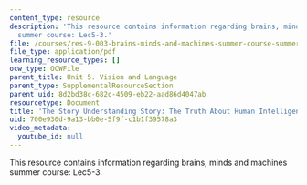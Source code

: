 ```yaml
---
content_type: resource
description: 'This resource contains information regarding brains, minds and machines
  summer course: Lec5-3.'
file: /courses/res-9-003-brains-minds-and-machines-summer-course-summer-2015/700e930d9a13bb0e5f9fc1b1f39578a3_MITRES_9_003SUM15_Lec5-3.pdf
file_type: application/pdf
learning_resource_types: []
ocw_type: OCWFile
parent_title: Unit 5. Vision and Language
parent_type: SupplementalResourceSection
parent_uid: 8d2bd38c-682c-4509-eb22-aad86d4047ab
resourcetype: Document
title: 'The Story Understanding Story: The Truth About Human Intelligence'
uid: 700e930d-9a13-bb0e-5f9f-c1b1f39578a3
video_metadata:
  youtube_id: null
---
```

This resource contains information regarding brains, minds and machines summer course: Lec5-3.

